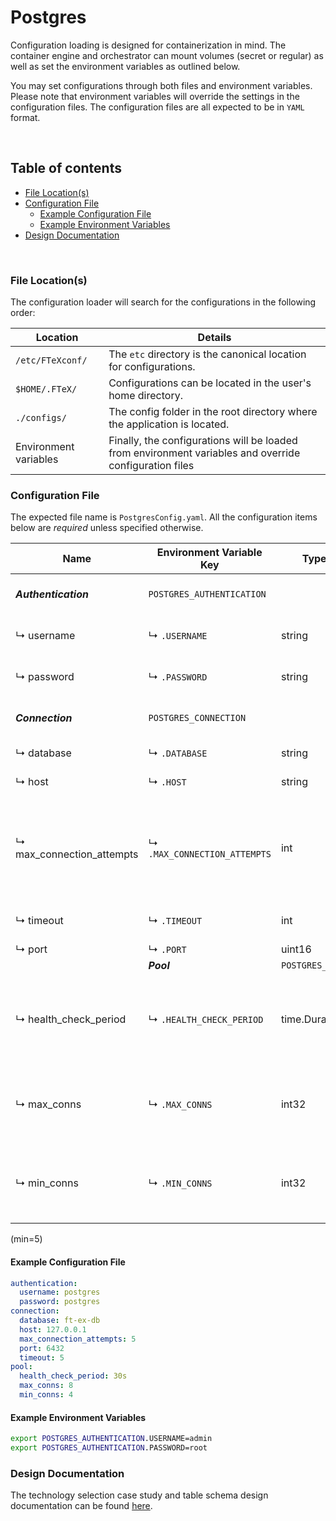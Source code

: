 # Postgres

Configuration loading is designed for containerization in mind. The container engine and orchestrator can mount volumes
(secret or regular) as well as set the environment variables as outlined below.

You may set configurations through both files and environment variables. Please note that environment variables will
override the settings in the configuration files. The configuration files are all expected to be in `YAML` format.

<br/>

## Table of contents

- [File Location(s)](#file-locations)
- [Configuration File](#configuration-file)
    - [Example Configuration File](#example-configuration-file)
    - [Example Environment Variables](#example-environment-variables)
- [Design Documentation](#design-documentation)

<br/>

### File Location(s)

The configuration loader will search for the configurations in the following order:

| Location              | Details                                                                                                |
|-----------------------|--------------------------------------------------------------------------------------------------------|
| `/etc/FTeXconf/`      | The `etc` directory is the canonical location for configurations.                                      |
| `$HOME/.FTeX/`        | Configurations can be located in the user's home directory.                                            |
| `./configs/`          | The config folder in the root directory where the application is located.                              |
| Environment variables | Finally, the configurations will be loaded from environment variables and override configuration files |

### Configuration File

The expected file name is `PostgresConfig.yaml`. All the configuration items below are _required_ unless specified otherwise.

| Name                      | Environment Variable Key     | Type          | Description                                                                               |
|---------------------------|------------------------------|---------------|-------------------------------------------------------------------------------------------|
| **_Authentication_**      | `POSTGRES_AUTHENTICATION`    |               | **_Parent key for authentication information._**                                          |
| ↳ username                | ↳ `.USERNAME`                | string        | Username for Postgres session login.                                                      |
| ↳ password                | ↳ `.PASSWORD`                | string        | Password for Postgres session login.                                                      |
| **_Connection_**          | `POSTGRES_CONNECTION`        |               | **_Parent key for connection information._**                                              |
| ↳ database                | ↳ `.DATABASE`                | string        | Database name.                                                                            |
| ↳ host                    | ↳ `.HOST`                    | string        | Hostname or IP address.                                                                   |
| ↳ max_connection_attempts | ↳ `.MAX_CONNECTION_ATTEMPTS` | int           | Number of times to attempt a connection to the database using Binary Exponential Backoff. |
| ↳ timeout                 | ↳ `.TIMEOUT`                 | int           | Connection timeout in seconds.                                                            |
| ↳ port                    | ↳ `.PORT`                    | uint16        | Host port.                                                                                |
|| **_Pool_**                | `POSTGRES_POOL`              |               | **_Parent key for connection pool information._**                                         |
| ↳ health_check_period     | ↳ `.HEALTH_CHECK_PERIOD`     | time.Duration | Seconds (min=5) between health checks for each connection in the pool.                    |
| ↳ max_conns               | ↳ `.MAX_CONNS`               | int32         | Maximum connections (min=4) to retain in the connection pool.                             |
| ↳ min_conns               | ↳ `.MIN_CONNS`               | int32         | Minimum connections (min=4) to retain in the connection pool.                             |

 (min=5)
#### Example Configuration File

```yaml
authentication:
  username: postgres
  password: postgres
connection:
  database: ft-ex-db
  host: 127.0.0.1
  max_connection_attempts: 5
  port: 6432
  timeout: 5
pool:
  health_check_period: 30s
  max_conns: 8
  min_conns: 4
```

#### Example Environment Variables

```bash
export POSTGRES_AUTHENTICATION.USERNAME=admin
export POSTGRES_AUTHENTICATION.PASSWORD=root
```

### Design Documentation
The technology selection case study and table schema design documentation can be found [here](../model/postgres).
